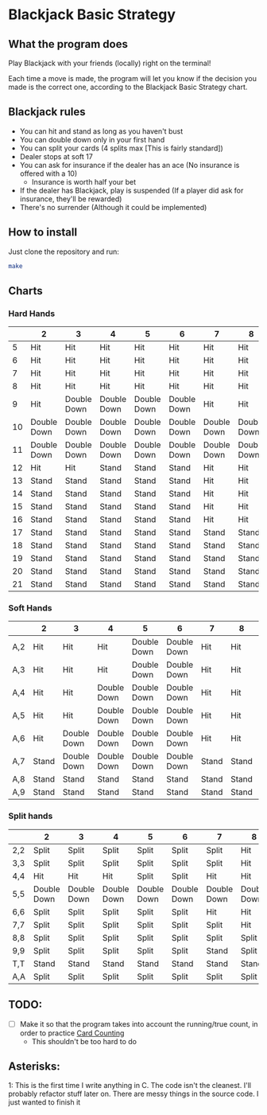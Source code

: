 # Blackjack Basic Strategy

## What the program does

Play Blackjack with your friends (locally) right on the terminal!

Each time a move is made, the program will let you know if the decision you made is the correct one, according to the Blackjack Basic Strategy chart.

## Blackjack rules
- You can hit and stand as long as you haven't bust
- You can double down only in your first hand
- You can split your cards (4 splits max [This is fairly standard])
- Dealer stops at soft 17
- You can ask for insurance if the dealer has an ace (No insurance is offered with a 10)
    - Insurance is worth half your bet
- If the dealer has Blackjack, play is suspended (If a player did ask for insurance, they'll be rewarded)
- There's no surrender (Although it could be implemented)

## How to install
Just clone the repository and run:
```sh
make
```

## Charts
### Hard Hands
|    |  2 | 3  | 4  | 5  | 6  | 7  | 8  | 9  | 10 | A  |
|----|----|----|----|----|----|----|----|----|----|----|
| 5  | Hit | Hit | Hit | Hit | Hit | Hit | Hit | Hit | Hit | Hit |
| 6  | Hit | Hit | Hit | Hit | Hit | Hit | Hit | Hit | Hit | Hit |
| 7  | Hit | Hit | Hit | Hit | Hit | Hit | Hit | Hit | Hit | Hit |
| 8  | Hit | Hit | Hit | Hit | Hit | Hit | Hit | Hit | Hit | Hit |
| 9  | Hit | Double Down | Double Down | Double Down | Double Down | Hit | Hit | Hit | Hit | Hit |
|10  | Double Down | Double Down | Double Down | Double Down | Double Down | Double Down | Double Down | Double Down | Hit | Hit |
|11  | Double Down | Double Down | Double Down | Double Down | Double Down | Double Down | Double Down | Double Down | Double Down | Double Down |
|12  | Hit | Hit | Stand | Stand | Stand | Hit | Hit | Hit | Hit | Hit |
|13  | Stand | Stand | Stand | Stand | Stand | Hit | Hit | Hit | Hit | Hit |
|14  | Stand | Stand | Stand | Stand | Stand | Hit | Hit | Hit | Hit | Hit |
|15  | Stand | Stand | Stand | Stand | Stand | Hit | Hit | Hit | Hit | Hit |
|16  | Stand | Stand | Stand | Stand | Stand | Hit | Hit | Hit | Hit | Hit |
|17  | Stand | Stand | Stand | Stand | Stand | Stand | Stand | Stand | Stand | Stand |
|18  | Stand | Stand | Stand | Stand | Stand | Stand | Stand | Stand | Stand | Stand |
|19  | Stand | Stand | Stand | Stand | Stand | Stand | Stand | Stand | Stand | Stand |
|20  | Stand | Stand | Stand | Stand | Stand | Stand | Stand | Stand | Stand | Stand |
|21  | Stand | Stand | Stand | Stand | Stand | Stand | Stand | Stand | Stand | Stand |

### Soft Hands
|   |  2 |  3 |  4 |  5 |  6 |  7 |  8 |  9 | 10 | A  |
|---|----|----|----|----|----|----|----|----|----|----|
|A,2| Hit | Hit | Hit | Double Down | Double Down | Hit | Hit | Hit | Hit | Hit |
|A,3| Hit | Hit | Hit | Double Down | Double Down | Hit | Hit | Hit | Hit | Hit |
|A,4| Hit | Hit | Double Down | Double Down | Double Down | Hit | Hit | Hit | Hit | Hit |
|A,5| Hit | Hit | Double Down | Double Down | Double Down | Hit | Hit | Hit | Hit | Hit |
|A,6| Hit | Double Down | Double Down | Double Down | Double Down | Hit | Hit | Hit | Hit | Hit |
|A,7| Stand | Double Down | Double Down | Double Down | Double Down | Stand | Stand | Hit | Hit | Hit |
|A,8| Stand | Stand | Stand | Stand | Stand | Stand | Stand | Stand | Stand | Stand |
|A,9| Stand | Stand | Stand | Stand | Stand | Stand | Stand | Stand | Stand | Stand |

### Split hands
|     | 2  |3   |4   |5   |6   |7   |8   |9   |10  |A  |
|-----|----|----|----|----|----|----|----|----|----|---|
| 2,2 | Split | Split | Split | Split | Split | Split | Hit | Hit | Hit | Hit|
| 3,3 | Split | Split | Split | Split | Split | Split | Hit | Hit | Hit | Hit|
| 4,4 | Hit | Hit | Hit | Split | Split | Hit | Hit | Hit | Hit | Hit|
| 5,5 | Double Down | Double Down | Double Down | Double Down | Double Down | Double Down | Double Down | Double Down | Hit | Hit|
| 6,6 | Split | Split | Split | Split | Split | Hit | Hit | Hit | Hit | Hit|
| 7,7 | Split | Split | Split | Split | Split | Split | Hit | Hit | Hit | Hit|
| 8,8 | Split | Split | Split | Split | Split | Split | Split | Split | Split | Split|
| 9,9 | Split | Split | Split | Split | Split | Stand | Split | Split | Split | Split|
| T,T | Stand | Stand | Stand | Stand | Stand | Stand | Stand | Stand | Stand | Stand|
| A,A | Split | Split | Split | Split | Split | Split | Split | Split | Split | Split|


## TODO:
- [ ] Make it so that the program takes into account the running/true count, in order to practice [Card Counting](https://en.wikipedia.org/wiki/Card_counting)
    - This shouldn't be too hard to do

## Asterisks:
1: This is the first time I write anything in C. The code isn't the cleanest. I'll probably refactor stuff later on.
There are messy things in the source code. I just wanted to finish it
